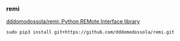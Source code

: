 ### remi

[dddomodossola/remi: Python REMote Interface library](https://github.com/dddomodossola/remi)

`sudo pip3 install git+https://github.com/dddomodossola/remi.git`
